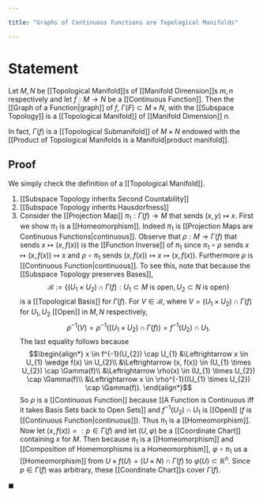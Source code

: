 ```yaml
---

title: "Graphs of Continuous Functions are Topological Manifolds"

---
```

# Statement
Let $M, N$ be [[Topological Manifold]]s of [[Manifold Dimension]]s $m,n$ respectively and let $f: M \to N$ be a [[Continuous Function]]. Then the [[Graph of a Function|graph]]  of $f$, $\Gamma(F) \subset M \times N$, with the [[Subspace Topology]] is a [[Topological Manifold]] of [[Manifold Dimension]] $n$.

In fact, $\Gamma(f)$ is a [[Topological Submanifold]] of $M \times N$ endowed with the [[Product of Topological Manifolds is a Manifold|product manifold]].

## Proof
We simply check the definition of a [[Topological Manifold]].
1. [[Subspace Topology inherits Second Countability]]
2. [[Subspace Topology inherits Hausdorfness]]
3. Consider the [[Projection Map]] $\pi_{1} : \Gamma(f) \to M$ that sends $(x, y) \mapsto x$. First we show $\pi_{1}$ is a [[Homeomorphism]]. Indeed $\pi_{1}$ is [[Projection Maps are Continuous Functions|continuous]]. Observe that $\rho : M \to \Gamma(f)$ that sends $x \mapsto (x, f(x))$ is the [[Function Inverse]] of $\pi_{1}$ since $\pi_{1} \circ \rho$ sends $x \mapsto (x, f(x)) \mapsto x$ and $\rho \circ \pi_{1}$ sends $(x, f(x)) \mapsto x \mapsto (x, f(x))$. Furthermore $\rho$ is [[Continuous Function|continuous]]. To see this, note that because the [[Subspace Topology preserves Bases]], $$\mathcal{B} := \{(U_{1} \times U_{2}) \cap \Gamma(f) : U_{1} \subset M \text{ is open}, U_{2} \subset N \text{ is open}\}$$ is a [[Topological Basis]] for $\Gamma(f)$. For $V \in \mathcal{B}$, where $V = (U_{1} \times U_{2}) \cap \Gamma(f)$ for $U_{1}, U_{2}$ [[Open]] in $M,N$ respectively, $$\rho^{-1}(V) = \rho^{-1}((U_{1} \times U_{2}) \cap \Gamma(f)) = f^{-1}(U_{2}) \cap U_{1}.$$ The last equality follows because  $$\begin{align*}
x \in f^{-1}(U_{2}) \cap U_{1} &\Leftrightarrow x \in U_{1} \wedge f(x) \in U_{2}\\
&\Leftrightarrow (x, f(x)) \in (U_{1} \times U_{2}) \cap \Gamma(f)\\
&\Leftrightarrow \rho(x) \in (U_{1} \times U_{2}) \cap \Gamma(f)\\
&\Leftrightarrow x \in \rho^{-1}((U_{1} \times U_{2}) \cap \Gamma(f)).
\end{align*}$$So  $\rho$ is a [[Continuous Function]] because [[A Function is Continuous iff it takes Basis Sets back to Open Sets]] and $f^{-1}(U_{2}) \cap U_{1}$ is [[Open]] ($f$ is [[Continuous Function|continuous]]). Thus $\pi_{1}$ is a [[Homeomorphism]]. Now let $(x, f(x)) =: p \in \Gamma(f)$ and let $(U, \varphi)$ be a [[Coordinate Chart]] containing $x$ for $M$. Then because $\pi_{1}$ is a [[Homeomorphism]] and [[Composition of Homemorphisms is a Homeomorphism]], $\varphi \circ \pi_{1}$ us a [[Homeomorphism]] from $U \times f(U) = (U \times N) \cap \Gamma(f)$ to $\varphi(U) \subset \mathbb{R}^{n}$. Since $p \in \Gamma(f)$ was arbitrary, these [[Coordinate Chart]]s cover $\Gamma(f)$.

$\blacksquare$